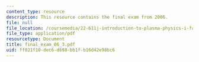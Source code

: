 ```yaml
---
content_type: resource
description: This resource contains the final exam from 2006.
file: null
file_location: /coursemedia/22-611j-introduction-to-plasma-physics-i-fall-2006/ff021f10dec6d698bb1fb16d42e98bc6_final_exam_06_3.pdf
file_type: application/pdf
resourcetype: Document
title: final_exam_06_3.pdf
uid: ff021f10-dec6-d698-bb1f-b16d42e98bc6
---
```

